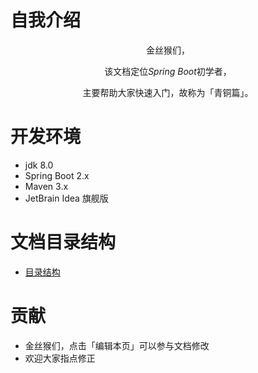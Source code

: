# 自我介绍

<p align='center'>金丝猴们，</p>
<p align='center'>该文档定位<i>Spring Boot</i>初学者，</p>
<p align='center'>主要帮助大家快速入门，故称为「青铜篇」。</p>


# 开发环境

- jdk 8.0
- Spring Boot 2.x
- Maven 3.x
- JetBrain Idea 旗舰版


# 文档目录结构
- [目录结构](SUMMARY.md)


# 贡献
- 金丝猴们，点击「编辑本页」可以参与文档修改
- 欢迎大家指点修正








<br>
<br>
<br>


